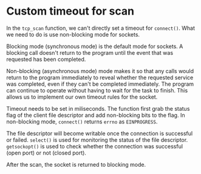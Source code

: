 # Custom timeout for scan

In the `tcp_scan` function, we can't directly set a timeout for `connect()`. What we need to do is use non-blocking mode for sockets.

Blocking mode (synchronous mode) is the default mode for sockets. A blocking call doesn't return to the program until the event that was requested has been completed.

Non-blocking (asynchronous mode) mode makes it so that any calls would return to the program immediately to reveal whether the requested service was completed, even if they can't be completed immediately. The program can continue to operate without having to wait for the task to finish. This allows us to implement our own timeout rules for the socket.

Timeout needs to be set in miliseconds. The function first grab the status flag of the client file descriptor and add non-blocking bits to the flag. In non-blocking mode, `connect()` returns `errno` as `EINPROGRESS`.

The file descriptor will become writable once the connection is successful or failed. `select()` is used for monitoring the status of the file descriptor. `getsockopt()` is used to check whether the connection was successful (open port) or not (closed port). 

After the scan, the socket is returned to blocking mode.
